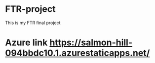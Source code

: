 # FTR-project
This is my FTR final project
# Azure link https://salmon-hill-094bbdc10.1.azurestaticapps.net/

